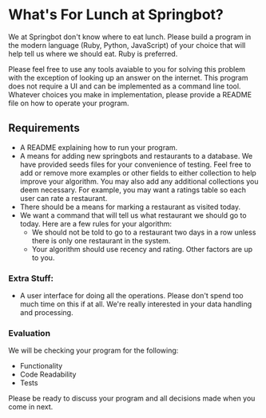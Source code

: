 What's For Lunch at Springbot?
==============================

We at Springbot don't know where to eat lunch. Please build a program in the
modern language (Ruby, Python, JavaScript) of your choice that will help tell
us where we should eat. Ruby is preferred.

Please feel free to use any tools avaiable to you for solving this problem
with the exception of looking up an answer on the internet. This program does
not require a UI and can be implemented as a command line tool. Whatever choices
you make in implementation, please provide a README file on how to operate your
program.


## Requirements
* A README explaining how to run your program.
* A means for adding new springbots and restaurants to a database.
  We have provided seeds files for your convenience of testing. Feel free to add
  or remove more examples or other fields to either collection to help improve your
  algorithm. You may also add any additional collections you deem necessary. For
  example, you may want a ratings table so each user can rate a restaurant.
* There should be a means for marking a restaurant as visited today.
* We want a command that will tell us what restaurant we should go to today. Here
  are a few rules for your algorithm:
  * We should not be told to go to a restaurant two days in a row unless there is
    only one restaurant in the system.
  * Your algorithm should use recency and rating. Other factors are up to you.

### Extra Stuff:
* A user interface for doing all the operations. Please don't spend too much time on
  this if at all. We're really interested in your data handling and processing.

### Evaluation
We will be checking your program for the following:
* Functionality
* Code Readability
* Tests

Please be ready to discuss your program and all decisions made when you come in next.
